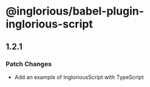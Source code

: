 # @inglorious/babel-plugin-inglorious-script

## 1.2.1

### Patch Changes

- Add an example of IngloriousScript with TypeScript

